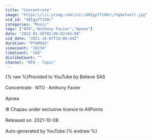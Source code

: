 ```yaml
---
title: "Concentrate"
image: "https:\/\/i.ytimg.com\/vi\/d8IgyY71X0c\/hqdefault.jpg"
vid_id: "d8IgyY71X0c"
categories: "Music"
tags: ["NTO","Anthony Favier","Apnea"]
date: "2022-01-16T02:09:02+03:00"
vid_date: "2021-10-07T10:06:44Z"
duration: "PT4M56S"
viewcount: "10234"
likeCount: "168"
dislikeCount: ""
channel: "NTO - Topic"
---
```

{% raw %}Provided to YouTube by Believe SAS<br /><br />Concentrate · NTO · Anthony Favier<br /><br />Apnea<br /><br />℗ Chapau under exclusive licence to AllPoints<br /><br />Released on: 2021-10-08<br /><br />Auto-generated by YouTube.{% endraw %}

